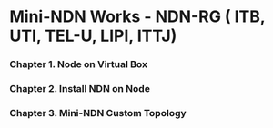 # Mini-NDN Works - NDN-RG ( ITB, UTI, TEL-U, LIPI, ITTJ)
 
 ### Chapter 1. Node on Virtual Box
 ### Chapter 2. Install NDN on Node  
 ### Chapter 3. Mini-NDN Custom Topology   
   
